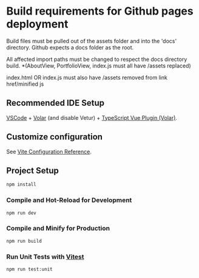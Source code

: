 # Build requirements for Github pages deployment

Build files must be pulled out of the assets folder and into the 'docs' directory. Github expects a docs folder as the root.

All affected import paths must be changed to respect the docs directory build. 
*(AboutView, PortfolioView, index.js must all have /assets replaced) 

index.html OR index.js must also have /assets removed from link href/minified js


## Recommended IDE Setup

[VSCode](https://code.visualstudio.com/) + [Volar](https://marketplace.visualstudio.com/items?itemName=Vue.volar) (and disable Vetur) + [TypeScript Vue Plugin (Volar)](https://marketplace.visualstudio.com/items?itemName=Vue.vscode-typescript-vue-plugin).

## Customize configuration

See [Vite Configuration Reference](https://vitejs.dev/config/).

## Project Setup

```sh
npm install
```

### Compile and Hot-Reload for Development

```sh
npm run dev
```

### Compile and Minify for Production

```sh
npm run build
```

### Run Unit Tests with [Vitest](https://vitest.dev/)

```sh
npm run test:unit
```

